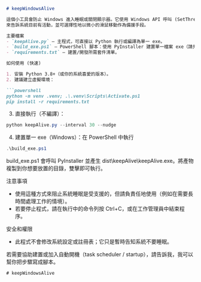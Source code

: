```markdown
# keepWindowsAlive

這個小工具會防止 Windows 進入睡眠或關閉顯示器。它使用 Windows API 呼叫 (SetThreadExecutionState)
來告訴系統目前有活動，並可選擇性地以微小的滑鼠移動作為備援手段。

主要檔案
- `keepAlive.py` — 主程式，可直接以 Python 執行或編譯為單一 exe。
- `build_exe.ps1` — PowerShell 腳本：使用 PyInstaller 建置單一檔案 exe（請先安裝 Python 與 PyInstaller）。
- `requirements.txt` — 建置/開發所需套件清單。

如何使用 (快速)

1. 安裝 Python 3.8+（或你的系統喜愛的版本）。
2. 建議建立虛擬環境：

```powershell
python -m venv .venv; .\.venv\Scripts\Activate.ps1
pip install -r requirements.txt
```

3. 直接執行（不編譯）：

```powershell
python keepAlive.py --interval 30 --nudge
```

4. 建置單一 exe（Windows）：在 PowerShell 中執行

```powershell
.\build_exe.ps1
```

build_exe.ps1 會呼叫 PyInstaller 並產生 dist\keepAlive\keepAlive.exe。將產物複製到你想要放置的目錄，雙擊即可執行。

注意事項
- 使用這種方式來阻止系統睡眠是受支援的，但請負責任地使用（例如在需要長時間處理工作的情境）。
- 若要停止程式，請在執行中的命令列按 Ctrl+C，或在工作管理員中結束程序。

安全和權限
- 此程式不會修改系統設定或註冊表；它只是暫時告知系統不要睡眠。

若需要協助建置或加入自動開機（task scheduler / startup），請告訴我，我可以幫你把步驟寫成腳本。
```
# keepWindowsAlive
